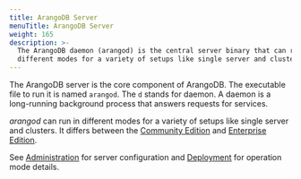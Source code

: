 ```yaml
---
title: ArangoDB Server
menuTitle: ArangoDB Server
weight: 165
description: >-
  The ArangoDB daemon (arangod) is the central server binary that can run in
  different modes for a variety of setups like single server and clusters
---
```

The ArangoDB server is the core component of ArangoDB. The executable file to
run it is named `arangod`. The `d` stands for daemon. A daemon is a long-running
background process that answers requests for services.

_arangod_ can run in different modes for a variety of setups like single server
and clusters. It differs between the [Community Edition](../../introduction/features/community-edition.md)
and [Enterprise Edition](../../introduction/features/enterprise-edition.md).

See [Administration](../../operations/administration/_index.md) for server configuration
and [Deployment](../../deploy/deployment/_index.md) for operation mode details.
